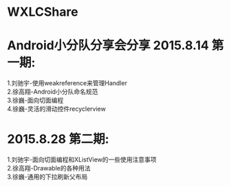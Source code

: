 # WXLCShare
Android小分队分享会分享
2015.8.14 第一期:
==================================================================
1.刘驰宇-使用weakreference来管理Handler</br>
2.徐高翔-Android小分队命名规范</br>
3.徐巍-面向切面编程</br>
4.徐巍-灵活的滑动控件recyclerview</br>

2015.8.28 第二期:
==================================================================
1.刘驰宇-面向切面编程和XListView的一些使用注意事项</br>
2.徐高翔-Drawable的各种用法</br>
3.徐巍-通用的下拉刷新父布局</br>
